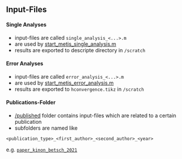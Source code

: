 ## Input-Files

#### Single Analyses
- input-files are called `single_analysis_<...>.m`
- are used by [start_metis_single_analysis.m](../start_metis_single_analysis.m)
- results are exported to descripte directory in `/scratch`
#### Error Analyses
- input-files are called `error_analysis_<...>.m`
- are used by [start_metis_error_analysis.m](../start_metis_error_analysis.m)
- results are exported to `hconvergence.tikz` in `/scratch`


#### Publications-Folder
- [/published](/published) folder contains input-files which are related to a certain publication
- subfolders are named like
```
<publication_type>_<first_author>_<second_author>_<year>
```
e.g. [`paper_kinon_betsch_2021`](/published/paper_kinon_betsch_2021)
